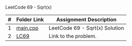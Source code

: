 LeetCode 69 - Sqrt(x)

|  #  | Folder Link | Assignment Description |
| :-: | ----------- | ---------------------- |
| 1  |   [main.cpp](https://github.com/aelious/4883-Prog-Tech/blob/main/Assignments/A05/LeetCode%20Problems/P69/main.cpp)    |   LeetCode 69 - Sqrt(x) Solution    |
| 2  |  [LC69](https://leetcode.com/problems/sqrtx/description/)  |  Link to the problem.  |